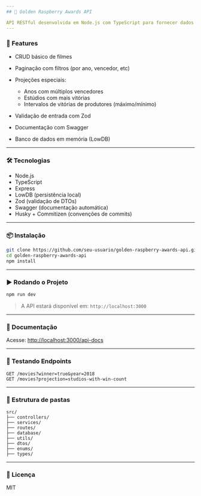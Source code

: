 ```yaml
---
## 📘 Golden Raspberry Awards API

API RESTful desenvolvida em Node.js com TypeScript para fornecer dados sobre os vencedores do Golden Raspberry Awards. O projeto suporta filtros, paginação, projeções personalizadas e segue boas práticas de arquitetura.
---
```


### 🚀 Features

- CRUD básico de filmes
- Paginação com filtros (por ano, vencedor, etc)
- Projeções especiais:
  - Anos com múltiplos vencedores
  - Estúdios com mais vitórias
  - Intervalos de vitórias de produtores (máximo/mínimo)

- Validação de entrada com Zod
- Documentação com Swagger
- Banco de dados em memória (LowDB)

---

### 🛠️ Tecnologias

- Node.js
- TypeScript
- Express
- LowDB (persistência local)
- Zod (validação de DTOs)
- Swagger (documentação automática)
- Husky + Commitizen (convenções de commits)

---

### 📦 Instalação

```bash
git clone https://github.com/seu-usuario/golden-raspberry-awards-api.git
cd golden-raspberry-awards-api
npm install
```

---

### ▶️ Rodando o Projeto

```bash
npm run dev
```

> A API estará disponível em: `http://localhost:3000`

---

### 📄 Documentação

Acesse: [http://localhost:3000/api-docs](http://localhost:3000/api-docs)

---

### 🧪 Testando Endpoints

```http
GET /movies?winner=true&year=2018
GET /movies?projection=studios-with-win-count
```

---

### 📁 Estrutura de pastas

```
src/
├── controllers/
├── services/
├── routes/
├── database/
├── utils/
├── dtos/
├── enums/
├── types/
```

---

### 📜 Licença

MIT
